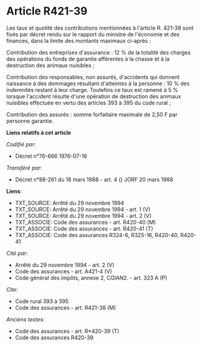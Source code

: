 # Article R421-39

Les taux et quotité des contributions mentionnées à l'article R. 421-38 sont fixés par décret rendu sur le rapport du
ministre de l'économie et des finances, dans la limite des montants maximaux ci-après :

Contribution des entreprises d'assurance : 12 % de la totalité des charges des opérations du fonds de garantie afférentes à
la chasse et à la destruction des animaux nuisibles ;

Contribution des responsables, non assurés, d'accidents qui donnent naissance à des dommages résultant d'atteintes à la
personne : 10 % des indemnités restant à leur charge. Toutefois ce taux est ramené à 5 % lorsque l'accident résulte d'une
opération de destruction des animaux nuisibles effectuée en vertu des articles 393 à 395 du code rural ;

Contribution des assurés : somme forfaitaire maximale de 2,50 F par personne garantie.

**Liens relatifs à cet article**

_Codifié par_:

  - Décret n°76-666 1976-07-16

_Transféré par_:

  - Décret n°88-261 du 18 mars 1988 - art. 4 () JORF 20 mars 1988

**Liens**:

  - TXT_SOURCE: Arrêté du 29 novembre 1994
  - TXT_SOURCE: Arrêté du 29 novembre 1994 - art. 1 (V)
  - TXT_SOURCE: Arrêté du 29 novembre 1994 - art. 2 (V)
  - TXT_ASSOCIE: Code des assurances - art. R420-40 (M)
  - TXT_ASSOCIE: Code des assurances - art. R420-41 (T)
  - TXT_ASSOCIE: Code des assurances R324-6, R325-16, R420-40, R420-41

_Cité par_:

  - Arrêté du 29 novembre 1994 - art. 2 (V)
  - Code des assurances - art. A421-4 (V)
  - Code général des impôts, annexe 2, CGIAN2. - art. 323 A (P)

_Cite_:

  - Code rural 393 à 395
  - Code des assurances - art. R421-38 (M)

_Anciens textes_:

  - Code des assurances - art. R*420-39 (T)
  - Code des assurances R420-39
